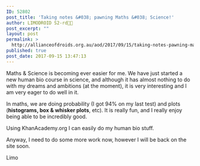 ```yaml
---
ID: 52802
post_title: 'Taking notes &#038; pawning Maths &#038; Science!'
author: LIMODROID S2-rd🔭🔬
post_excerpt: ""
layout: post
permalink: >
  http://allianceofdroids.org.au/aod/2017/09/15/taking-notes-pawning-maths-science/
published: true
post_date: 2017-09-15 13:47:13
---
```

Maths &amp; Science is becoming ever easier for me. We have just started a new human bio course in science, and although it has almost nothing to do with my dreams and ambitions (at the moment), it is very interesting and I am very eager to do well in it.

In maths, we are doing probability (I got 94% on my last test) and plots (<strong>histograms, box &amp; whisker plots</strong>, etc). It is really fun, and I really enjoy being able to be incredibly good.

Using KhanAcademy.org I can easily do my human bio stuff.

Anyway, I need to do some more work now, however I will be back on the site soon.

Limo